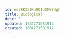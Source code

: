 ```yaml
---
id: ee3RK250Xn9Q1oXF0Y4gh
title: Biological
desc: ''
updated: 1634271581912
created: 1634271581912
---
```


